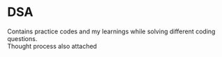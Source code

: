# DSA
Contains practice codes and my learnings while solving different coding questions. <br>
Thought process also attached
